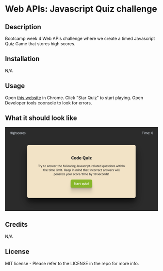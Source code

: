 # Web APIs: Javascript Quiz challenge
## Description
Bootcamp week 4 Web APIs challenge where we create a timed Javascript Quiz Game that stores high scores.
## Installation
N/A
## Usage
Open [this website](https://skywalkah.github.io/code-quiz/) in Chrome. Click "Star Quiz" to start playing. Open Developer tools coonsole to look for errors.
## What it should look like
![A screenshot of the desktop view](assets/images/Code-Quiz-Week-4-code-challenge.png)
## Credits
N/A

## License
MIT license - Please refer to the LICENSE in the repo for more info.
